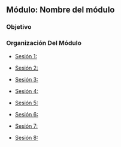 
## Módulo: Nombre del módulo

### Objetivo



### Organización Del Módulo

 - [Sesión 1: ]()

 - [Sesión 2: ]()

 - [Sesión 3: ]()

 - [Sesión 4: ]()

 - [Sesión 5: ]()

 - [Sesión 6: ]()

 - [Sesión 7: ]()

 - [Sesión 8: ]()
